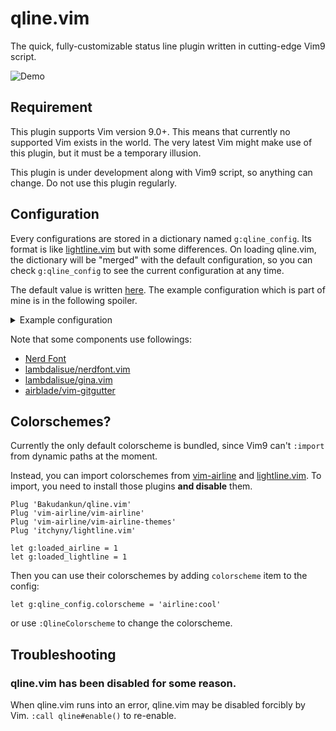 # qline.vim

The quick, fully-customizable status line plugin written in cutting-edge Vim9
script.

![Demo](https://user-images.githubusercontent.com/4504807/96721994-db25e900-13e7-11eb-9628-0e774392227e.gif)


## Requirement

This plugin supports Vim version 9.0+. This means that currently no supported
Vim exists in the world. The very latest Vim might make use of this plugin, but
it must be a temporary illusion.

This plugin is under development along with Vim9 script, so anything can change.
Do not use this plugin regularly.


## Configuration

Every configurations are stored in a dictionary named `g:qline_config`. Its
format is like [lightline.vim](https://github.com/itchyny/lightline.vim) but
with some differences. On loading qline.vim, the dictionary will be "merged"
with the default configuration, so you can check `g:qline_config` to see the
current configuration at any time.

The default value is written [here](import/qline/config/default.vim). The
example configuration which is part of mine is in the following spoiler.

<details>
<summary>Example configuration</summary>

```vim
" Define highlight for Git-related components.
highlight Git guibg=#F34F29 guifg=#FFFFFF ctermbg=202 ctermfg=231

" Use :vim9cmd to use Vim9 syntax and compiled lambdas in a legacy Vim script.
vim9cmd g:qline_config = {
# Use the powerline glyphs for separators.
  separator:    {left: "\ue0b0", right: "\ue0b2", margin: ' '},
  subseparator: {left: "\ue0b1", right: "\ue0b3", margin: ' '},
# Specify components in the each sides for active/inactive windows.
# Each modes can also have specific settings.
  active: {
    left: [
      ['mode', 'paste'],
      ['gina_branch', 'gina_traffic', 'gina_status', 'filename', 'gitgutter'],
      ['bufstate']
    ],
    right: [
      ['filetype'],
      ['fileinfo'],
      ['%c%-1V', 'searchcount']
    ]
  },
  inactive: {
    left: [['filename', 'gitgutter'], ['bufstate']],
    right: [['filetype'], ['fileinfo']],
    separator: {left: '', right: '', margin: ' '},
    subseparator: {left: '|', right: '|', margin: ' '},
  },
  insert: {
    separator:    {left: "\ue0c0", right: "\ue0c2", margin: ' '},
    subseparator: {left: "\ue0c1", right: "\ue0c3", margin: ' '},
  },
  replace: {
    separator:    {left: "\ue0c0", right: "\ue0c2", margin: ' '},
    subseparator: {left: "\ue0c1", right: "\ue0c3", margin: ' '},
  },
# Define components. You can overwrite or append to the default definitions.
# If its content is a Funcref, it is evaluated before parsing the statusline.
# If visible_condition results in Falsy, or the content results in empty string,
# the component is collapsed.
# Funcrefs are evaluated in the context of the window of the drawing status line.
# Note that in Vim9, functions cannot use non-autoload functions that are later
# defined. Use `eval()` to work around.
  component: {
    fileinfo: {
      content: () =>
        (&fenc ?? &enc) .. ' ' ..
        nerdfont#fileformat#find() ..
        (&bomb ? "\U1f4a3" : ''),
      visible_condition: () => !&buftype,
    },
    bufstate: {
      content: () =>
        (&readonly ? "\uf023" : '') ..
        (&modifiable ? '' : "\uf05e") ..
        (&modified ? "\uf040" : ''),
    },
    filetype: {
      content: () => nerdfont#find(),
    },
    gina_branch: {
      content: () => "\ue0a0" .. gina#component#repo#branch(),
      visible_condition: function('gina#component#repo#branch'),
      highlight: 'Git',
    },
    gina_traffic: {
      content: function('gina#component#traffic#preset', ['fancy']),
      highlight: 'Git',
    },
    gina_status: {
      content: function('gina#component#status#preset', ['fancy']),
      highlight: 'Git',
    },
    gitgutter: {
      content: () =>
        eval('GitGutterGetHunkSummary()')->copy()
          ->map((idx, val) => !val ? '' : ['+', '~', '-'][idx] .. val)
          ->filter((_, val) => !!val)
          ->join(),
      visible_condition: () => eval('GitGutterGetHunks()'),
    },
  },
}
```

</details>

Note that some components use followings:

* [Nerd Font](https://www.nerdfonts.com/)
* [lambdalisue/nerdfont.vim](https://github.com/lambdalisue/nerdfont.vim)
* [lambdalisue/gina.vim](https://github.com/lambdalisue/gina.vim)
* [airblade/vim-gitgutter](https://github.com/airblade/vim-gitgutter)


## Colorschemes?

Currently the only default colorscheme is bundled, since Vim9 can't `:import`
from dynamic paths at the moment.

Instead, you can import colorschemes from
[vim-airline](https://github.com/vim-airline/vim-airline)
and [lightline.vim](https://github.com/itchyny/lightline.vim).
To import, you need to install those plugins **and disable** them.

```vim
Plug 'Bakudankun/qline.vim'
Plug 'vim-airline/vim-airline'
Plug 'vim-airline/vim-airline-themes'
Plug 'itchyny/lightline.vim'

let g:loaded_airline = 1
let g:loaded_lightline = 1
```

Then you can use their colorschemes by adding `colorscheme` item to the config:

```vim
let g:qline_config.colorscheme = 'airline:cool'
```

or use `:QlineColorscheme` to change the colorscheme.


## Troubleshooting

### qline.vim has been disabled for some reason.

When qline.vim runs into an error, qline.vim may be disabled forcibly by Vim.
`:call qline#enable()` to re-enable.

